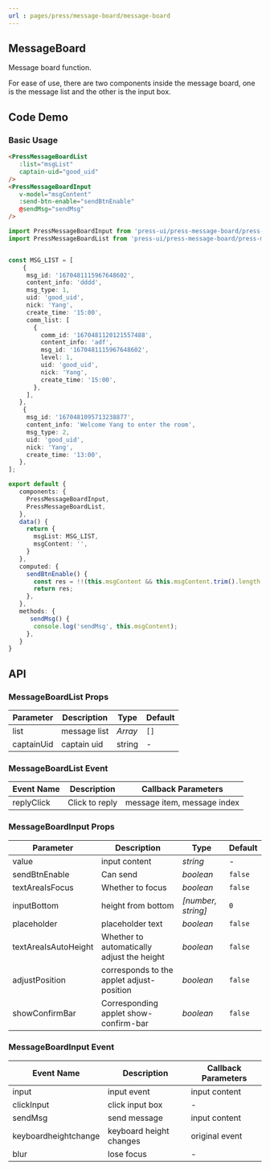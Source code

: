 ```yaml
---
url : pages/press/message-board/message-board
---
```


## MessageBoard 

Message board function.

For ease of use, there are two components inside the message board, one is the message list and the other is the input box.


## Code Demo

### Basic Usage


```html
<PressMessageBoardList
   :list="msgList"
   captain-uid="good_uid"
/>
<PressMessageBoardInput
   v-model="msgContent"
   :send-btn-enable="sendBtnEnable"
   @sendMsg="sendMsg"
/>
```

```ts
import PressMessageBoardInput from 'press-ui/press-message-board/press-message-board-input.vue';
import PressMessageBoardList from 'press-ui/press-message-board/press-message-board-list.vue';


const MSG_LIST = [
    {
     msg_id: '1670481115967648602',
     content_info: 'dddd',
     msg_type: 1,
     uid: 'good_uid',
     nick: 'Yang',
     create_time: '15:00',
     comm_list: [
       {
         comm_id: '1670481120121557488',
         content_info: 'adf',
         msg_id: '1670481115967648602',
         level: 1,
         uid: 'good_uid',
         nick: 'Yang',
         create_time: '15:00',
       },
     ],
   },
    {
     msg_id: '1670481095713238877',
     content_info: 'Welcome Yang to enter the room',
     msg_type: 2,
     uid: 'good_uid',
     nick: 'Yang',
     create_time: '13:00',
   },
];

export default {
   components: {
     PressMessageBoardInput,
     PressMessageBoardList,
   },
   data() {
     return {
       msgList: MSG_LIST,
       msgContent: '',
     }
   },
   computed: {
     sendBtnEnable() {
       const res = !!(this.msgContent && this.msgContent.trim().length > 0);
       return res;
     },
   },
   methods: {
      sendMsg() {
       console.log('sendMsg', this.msgContent);
     },
   }
}
```

## API

### MessageBoardList Props


| Parameter  | Description  | Type    | Default |
| ---------- | ------------ | ------- | ------- |
| list       | message list | _Array_ | `[]`    |
| captainUid | captain uid  | string  | -       |


### MessageBoardList Event


| Event Name | Description    | Callback Parameters         |
| ---------- | -------------- | --------------------------- |
| replyClick | Click to reply | message item, message index |

### MessageBoardInput Props


| Parameter            | Description                                | Type               | Default |
| -------------------- | ------------------------------------------ | ------------------ | ------- |
| value                | input content                              | _string_           | -       |
| sendBtnEnable        | Can send                                   | _boolean_          | `false` |
| textAreaIsFocus      | Whether to focus                           | _boolean_          | `false` |
| inputBottom          | height from bottom                         | _[number, string]_ | `0`     |
| placeholder          | placeholder text                           | _boolean_          | `false` |
| textAreaIsAutoHeight | Whether to automatically adjust the height | _boolean_          | `false` |
| adjustPosition       | corresponds to the applet adjust-position  | _boolean_          | `false` |
| showConfirmBar       | Corresponding applet show-confirm-bar      | _boolean_          | `false` |


### MessageBoardInput Event


| Event Name           | Description             | Callback Parameters |
| -------------------- | ----------------------- | ------------------- |
| input                | input event             | input content       |
| clickInput           | click input box         | -                   |
| sendMsg              | send message            | input content       |
| keyboardheightchange | keyboard height changes | original event      |
| blur                 | lose focus              | -                   |